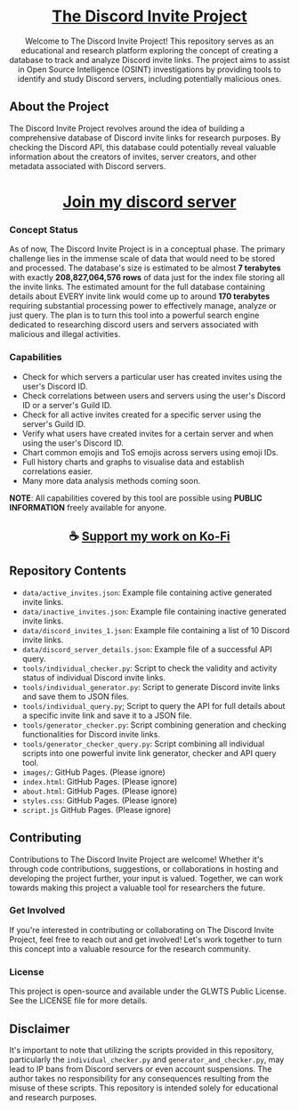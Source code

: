 <div align="center">

# [The Discord Invite Project](https://thatsinewave.github.io/Discord-Invite-Project)

Welcome to The Discord Invite Project! This repository serves as an educational and research platform exploring the concept of creating a database to track and analyze Discord invite links. 
The project aims to assist in Open Source Intelligence (OSINT) investigations by providing tools to identify and study Discord servers, including potentially malicious ones.

</div>

## About the Project

The Discord Invite Project revolves around the idea of building a comprehensive database of Discord invite links for research purposes. 
By checking the Discord API, this database could potentially reveal valuable information about the creators of invites, server creators, and other metadata associated with Discord servers.

<div align="center">

# [Join my discord server](https://thatsinewave.github.io/Discord-Redirect/)

</div>

### Concept Status

As of now, The Discord Invite Project is in a conceptual phase. 
The primary challenge lies in the immense scale of data that would need to be stored and processed. 
The database's size is estimated to be almost **7 terabytes** with exactly **208,827,064,576 rows** of data just for the index file storing all the invite links. The estimated amount for the full database containing details about EVERY invite link would come up to around **170 terabytes** requiring substantial processing power to effectively manage, analyze or just query.
The plan is to turn this tool into a powerful search engine dedicated to researching discord users and servers associated with malicious and illegal activities.

### Capabilities

- Check for which servers a particular user has created invites using the user's Discord ID.
- Check correlations between users and servers using the user's Discord ID or a server's Guild ID.
- Check for all active invites created for a specific server using the server's Guild ID.
- Verify what users have created invites for a certain server and when using the user's Discord ID.
- Chart common emojis and ToS emojis across servers using emoji IDs.
- Full history charts and graphs to visualise data and establish correlations easier.
- Many more data analysis methods coming soon.

**NOTE**: All capabilities covered by this tool are possible using **PUBLIC INFORMATION** freely available for anyone.


<div align="center">

## ☕ [Support my work on Ko-Fi](https://ko-fi.com/thatsinewave)

</div>

## Repository Contents

- `data/active_invites.json`: Example file containing active generated invite links.
- `data/inactive_invites.json`: Example file containing inactive generated invite links.
- `data/discord_invites_1.json`: Example file containing a list of 10 Discord invite links.
- `data/discord_server_details.json`: Example file of a successful API query.
- `tools/individual_checker.py`: Script to check the validity and activity status of individual Discord invite links.
- `tools/individual_generator.py`: Script to generate Discord invite links and save them to JSON files.
- `tools/individual_query.py`; Script to query the API for full details about a specific invite link and save it to a JSON file.
- `tools/generator_checker.py`: Script combining generation and checking functionalities for Discord invite links.
- `tools/generator_checker_query.py`: Script combining all individual scripts into one powerful invite link generator, checker and API query tool.
- `images/`: GitHub Pages. (Please ignore)
- `index.html`: GitHub Pages. (Please ignore)
- `about.html`: GitHub Pages. (Please ignore)
- `styles.css`: GitHub Pages. (Please ignore)
- `script.js` GitHub Pages. (Please ignore)

## Contributing

Contributions to The Discord Invite Project are welcome! Whether it's through code contributions, suggestions, or collaborations in hosting and developing the project further, your input is valued. 
Together, we can work towards making this project a valuable tool for researchers the future.

### Get Involved

If you're interested in contributing or collaborating on The Discord Invite Project, feel free to reach out and get involved! 
Let's work together to turn this concept into a valuable resource for the research community.

### License

This project is open-source and available under the GLWTS Public License. See the LICENSE file for more details.

## Disclaimer

It's important to note that utilizing the scripts provided in this repository, particularly the `individual_checker.py` and `generator_and_checker.py`, may lead to IP bans from Discord servers or even account suspensions. 
The author takes no responsibility for any consequences resulting from the misuse of these scripts. 
This repository is intended solely for educational and research purposes.
